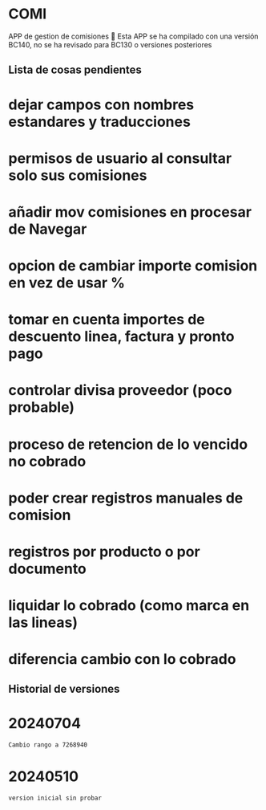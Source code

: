 # COMI
APP de gestion de comisiones
🛑 Esta APP se ha compilado con una versión BC140, no se ha revisado para BC130 o versiones posteriores

## Lista de cosas pendientes
# dejar campos con nombres estandares y traducciones
# permisos de usuario al consultar solo sus comisiones
# añadir mov comisiones en procesar de Navegar
# opcion de cambiar importe comision en vez de usar %
# tomar en cuenta importes de descuento linea, factura y pronto pago
# controlar divisa proveedor (poco probable)
# proceso de retencion de lo vencido no cobrado
# poder crear registros manuales de comision
# registros por producto o por documento
# liquidar lo cobrado (como marca en las lineas)
# diferencia cambio con lo cobrado

## Historial de versiones

# 20240704
    Cambio rango a 7268940

# 20240510
    version inicial sin probar
